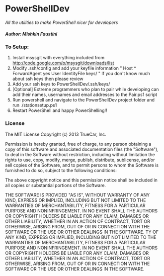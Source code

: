 # PowerShellDev
*All the utilities to make PowerShell nicer for developers*
##### Author: Mishkin Faustini
### To Setup:
1. Install msysgit with everything included from http://code.google.com/p/msysgit/downloads/list
2. Modify .ssh/config and add your keyfile information
    "
	Host *
	    ForwardAgent yes
	    User <username>
	    IdentityFile keys/<yourkeyfile>
    "
    If you don't know much about ssh keys then please review
3. Add your ssh keys to PowerShellDev/.ssh/keys/
4. [Optional] Extreme programmers who plan to pair while developing can add their names, usernames and email addresses to the Pair.ps1 script
5. Run powershell and navigate to the PowerShellDev project folder and run ./stationsetup.ps1
6. Restart PowerShell and happy PowerShelling!! 

### License
The MIT License Copyright (c) 2013 TrueCar, Inc.

Permission is hereby granted, free of charge, to any person obtaining a copy of this software and associated documentation files (the "Software"), to deal in the Software without restriction, including without limitation the rights to use, copy, modify, merge, publish, distribute, sublicense, and/or sell copies of the Software, and to permit persons to whom the Software is furnished to do so, subject to the following conditions:

The above copyright notice and this permission notice shall be included in all copies or substantial portions of the Software.

THE SOFTWARE IS PROVIDED "AS IS", WITHOUT WARRANTY OF ANY KIND, EXPRESS OR IMPLIED, INCLUDING BUT NOT LIMITED TO THE WARRANTIES OF MERCHANTABILITY, FITNESS FOR A PARTICULAR PURPOSE AND NONINFRINGEMENT. IN NO EVENT SHALL THE AUTHORS OR COPYRIGHT HOLDERS BE LIABLE FOR ANY CLAIM, DAMAGES OR OTHER LIABILITY, WHETHER IN AN ACTION OF CONTRACT, TORT OR OTHERWISE, ARISING FROM, OUT OF OR IN CONNECTION WITH THE SOFTWARE OR THE USE OR OTHER DEALINGS IN THE SOFTWARE. TY OF ANY KIND, EXPRESS OR IMPLIED, INCLUDING BUT NOT LIMITED TO THE WARRANTIES OF MERCHANTABILITY, FITNESS FOR A PARTICULAR PURPOSE AND NONINFRINGEMENT. IN NO EVENT SHALL THE AUTHORS OR COPYRIGHT HOLDERS BE LIABLE FOR ANY CLAIM, DAMAGES OR OTHER LIABILITY, WHETHER IN AN ACTION OF CONTRACT, TORT OR OTHERWISE, ARISING FROM, OUT OF OR IN CONNECTION WITH THE SOFTWARE OR THE USE OR OTHER DEALINGS IN THE SOFTWARE.
